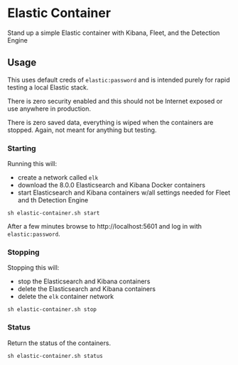 # Elastic Container
Stand up a simple Elastic container with Kibana, Fleet, and the Detection Engine

## Usage
This uses default creds of `elastic:password` and is intended purely for rapid testing a local Elastic stack.

There is zero security enabled and this should not be Internet exposed or use anywhere in production.

There is zero saved data, everything is wiped when the containers are stopped. Again, not meant for anything but testing.

### Starting

Running this will:
- create a network called `elk`
- download the 8.0.0 Elasticsearch and Kibana Docker containers
- start Elasticsearch and Kibana containers w/all settings needed for Fleet and th Detection Engine

```
sh elastic-container.sh start
```
After a few minutes browse to http://localhost:5601 and log in with `elastic:password`.

### Stopping

Stopping this will:
- stop the Elasticsearch and Kibana containers
- delete the Elasticsearch and Kibana containers
- delete the `elk` container network

```
sh elastic-container.sh stop
```

### Status

Return the status of the containers.

```
sh elastic-container.sh status
```
